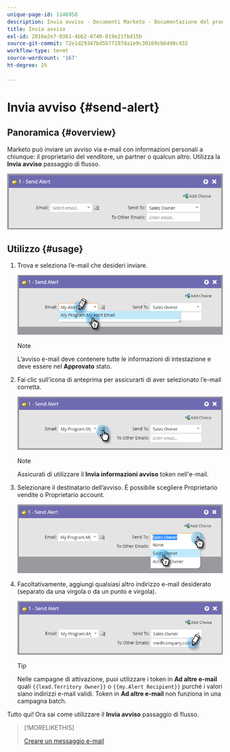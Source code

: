 ```yaml
---
unique-page-id: 1146958
description: Invia avviso - Documenti Marketo - Documentazione del prodotto
title: Invia avviso
exl-id: 2016e2e7-0361-4bb2-8740-819e21fbd15b
source-git-commit: 72e1d29347bd5b77107da1e9c30169cb6490c432
workflow-type: tm+mt
source-wordcount: '167'
ht-degree: 1%

---
```


# Invia avviso {#send-alert}

## Panoramica {#overview}

Marketo può inviare un avviso via e-mail con informazioni personali a chiunque: il proprietario del venditore, un partner o qualcun altro. Utilizza la **Invia avviso** passaggio di flusso.

![](assets/one-1.png)

## Utilizzo {#usage}

1. Trova e seleziona l’e-mail che desideri inviare.

   ![](assets/two-1.png)

   >[!NOTE]
   >
   >L’avviso e-mail deve contenere tutte le informazioni di intestazione e deve essere nel **Approvato** stato.

1. Fai clic sull’icona di anteprima per assicurarti di aver selezionato l’e-mail corretta.

   ![](assets/three-1.png)

   >[!NOTE]
   >
   >Assicurati di utilizzare il **Invia informazioni avviso** token nell&#39;e-mail.

1. Selezionare il destinatario dell’avviso. È possibile scegliere Proprietario vendite o Proprietario account.

   ![](assets/four-2.png)

1. Facoltativamente, aggiungi qualsiasi altro indirizzo e-mail desiderato (separato da una virgola o da un punto e virgola).

   ![](assets/five.png)

   >[!TIP]
   >
   >Nelle campagne di attivazione, puoi utilizzare i token in **Ad altre e-mail** quali `{{lead.Territory Owner}}` o `{{my.Alert Recipient}}` purché i valori siano indirizzi e-mail validi. Token in **Ad altre e-mail** non funziona in una campagna batch.

Tutto qui! Ora sai come utilizzare il **Invia avviso** passaggio di flusso.

>[!MORELIKETHIS]
>
>[Creare un messaggio e-mail](/help/marketo/product-docs/email-marketing/general/creating-an-email/create-an-email.md)
